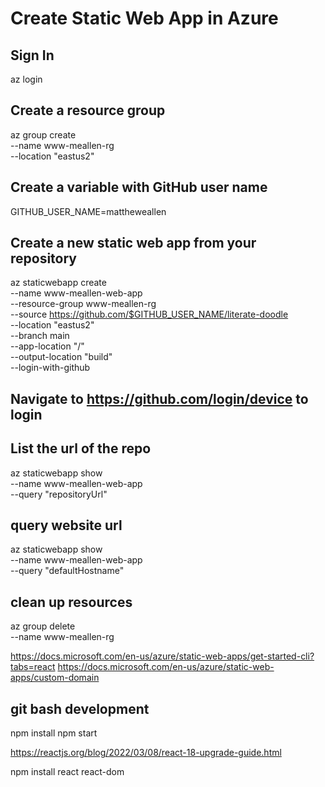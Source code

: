 # Create Static Web App in Azure

## Sign In
az login

## Create a resource group
az group create \
    --name www-meallen-rg \
    --location "eastus2"

## Create a variable with GitHub user name
GITHUB_USER_NAME=mattheweallen


## Create a new static web app from your repository
az staticwebapp create \
    --name www-meallen-web-app \
    --resource-group www-meallen-rg \
    --source https://github.com/$GITHUB_USER_NAME/literate-doodle \
    --location "eastus2" \
    --branch main \
    --app-location "/"  \
    --output-location "build"  \
    --login-with-github

## Navigate to https://github.com/login/device to login

## List the url of the repo
az staticwebapp show \
  --name  www-meallen-web-app \
  --query "repositoryUrl"

## query website url
az staticwebapp show \
  --name www-meallen-web-app \
  --query "defaultHostname"

## clean up resources
az group delete \
  --name www-meallen-rg



https://docs.microsoft.com/en-us/azure/static-web-apps/get-started-cli?tabs=react
https://docs.microsoft.com/en-us/azure/static-web-apps/custom-domain




## git bash development
npm install
npm start

https://reactjs.org/blog/2022/03/08/react-18-upgrade-guide.html

npm install react react-dom